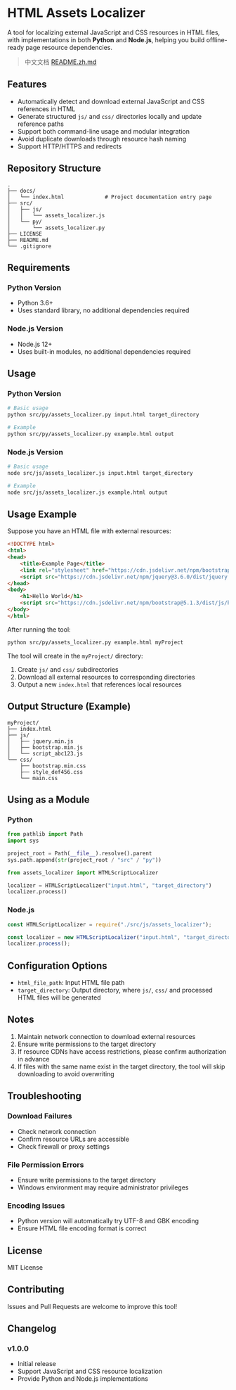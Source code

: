# HTML Assets Localizer

A tool for localizing external JavaScript and CSS resources in HTML files, with implementations in both **Python** and **Node.js**, helping you build offline-ready page resource dependencies.

> 中文文档 [README.zh.md](README.zh.md)

## Features

- Automatically detect and download external JavaScript and CSS references in HTML
- Generate structured `js/` and `css/` directories locally and update reference paths
- Support both command-line usage and modular integration
- Avoid duplicate downloads through resource hash naming
- Support HTTP/HTTPS and redirects

## Repository Structure

```
.
├── docs/
│   └── index.html             # Project documentation entry page
├── src/
│   ├── js/
│   │   └── assets_localizer.js
│   └── py/
│       └── assets_localizer.py
├── LICENSE
├── README.md
└── .gitignore
```

## Requirements

### Python Version

- Python 3.6+
- Uses standard library, no additional dependencies required

### Node.js Version

- Node.js 12+
- Uses built-in modules, no additional dependencies required

## Usage

### Python Version

```bash
# Basic usage
python src/py/assets_localizer.py input.html target_directory

# Example
python src/py/assets_localizer.py example.html output
```

### Node.js Version

```bash
# Basic usage
node src/js/assets_localizer.js input.html target_directory

# Example
node src/js/assets_localizer.js example.html output
```

## Usage Example

Suppose you have an HTML file with external resources:

```html
<!DOCTYPE html>
<html>
<head>
    <title>Example Page</title>
    <link rel="stylesheet" href="https://cdn.jsdelivr.net/npm/bootstrap@5.1.3/dist/css/bootstrap.min.css">
    <script src="https://cdn.jsdelivr.net/npm/jquery@3.6.0/dist/jquery.min.js"></script>
</head>
<body>
    <h1>Hello World</h1>
    <script src="https://cdn.jsdelivr.net/npm/bootstrap@5.1.3/dist/js/bootstrap.bundle.min.js"></script>
</body>
</html>
```

After running the tool:

```bash
python src/py/assets_localizer.py example.html myProject
```

The tool will create in the `myProject/` directory:

1. Create `js/` and `css/` subdirectories
2. Download all external resources to corresponding directories
3. Output a new `index.html` that references local resources

## Output Structure (Example)

```
myProject/
├── index.html
├── js/
│   ├── jquery.min.js
│   ├── bootstrap.min.js
│   └── script_abc123.js
└── css/
    ├── bootstrap.min.css
    ├── style_def456.css
    └── main.css
```

## Using as a Module

### Python

```python
from pathlib import Path
import sys

project_root = Path(__file__).resolve().parent
sys.path.append(str(project_root / "src" / "py"))

from assets_localizer import HTMLScriptLocalizer

localizer = HTMLScriptLocalizer("input.html", "target_directory")
localizer.process()
```

### Node.js

```javascript
const HTMLScriptLocalizer = require("./src/js/assets_localizer");

const localizer = new HTMLScriptLocalizer("input.html", "target_directory");
localizer.process();
```

## Configuration Options

- `html_file_path`: Input HTML file path
- `target_directory`: Output directory, where `js/`, `css/` and processed HTML files will be generated

## Notes

1. Maintain network connection to download external resources
2. Ensure write permissions to the target directory
3. If resource CDNs have access restrictions, please confirm authorization in advance
4. If files with the same name exist in the target directory, the tool will skip downloading to avoid overwriting

## Troubleshooting

### Download Failures

- Check network connection
- Confirm resource URLs are accessible
- Check firewall or proxy settings

### File Permission Errors

- Ensure write permissions to the target directory
- Windows environment may require administrator privileges

### Encoding Issues

- Python version will automatically try UTF-8 and GBK encoding
- Ensure HTML file encoding format is correct

## License

MIT License

## Contributing

Issues and Pull Requests are welcome to improve this tool!

## Changelog

### v1.0.0

- Initial release
- Support JavaScript and CSS resource localization
- Provide Python and Node.js implementations
